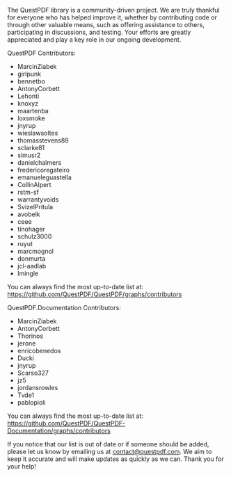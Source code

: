 The QuestPDF library is a community-driven project. We are truly thankful for everyone who has helped improve it, whether by contributing code or through other valuable means, such as offering assistance to others, participating in discussions, and testing. Your efforts are greatly appreciated and play a key role in our ongoing development.



QuestPDF Contributors:
- MarcinZiabek
- girlpunk
- bennetbo
- AntonyCorbett
- Lehonti
- knoxyz
- maartenba
- loxsmoke
- jnyrup
- wieslawsoltes
- thomasstevens89
- sclarke81
- simusr2
- danielchalmers
- fredericoregateiro
- emanueleguastella
- CollinAlpert
- rstm-sf
- warrantyvoids
- SvizelPritula
- avobelk
- ceee
- tinohager
- schulz3000
- ruyut
- marcmognol
- donmurta
- jcl-aadlab
- lmingle

You can always find the most up-to-date list at: https://github.com/QuestPDF/QuestPDF/graphs/contributors



QuestPDF.Documentation Contributors:
- MarcinZiabek
- AntonyCorbett
- Thorinos
- jerone
- enricobenedos
- Ducki
- jnyrup
- Scarso327
- jz5
- jordansrowles
- Tvde1
- pablopioli

You can always find the most up-to-date list at: https://github.com/QuestPDF/QuestPDF-Documentation/graphs/contributors



If you notice that our list is out of date or if someone should be added, please let us know by emailing us at contact@questpdf.com. We aim to keep it accurate and will make updates as quickly as we can. Thank you for your help!

